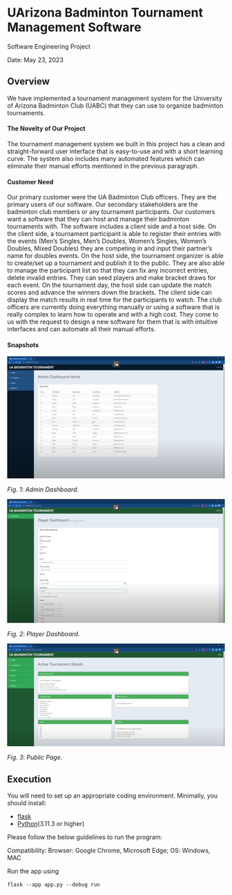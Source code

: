 # UArizona Badminton Tournament Management Software

Software Engineering Project

Date: May 23, 2023

## Overview

We have implemented a tournament management system for the University of Arizona Badminton Club (UABC) that they can use to organize badminton tournaments.  

#### The Novelty of Our Project

The tournament management system we built  in this project has a clean and straight-forward user interface that is easy-to-use and with a short learning curve. The system also includes many automated features which can eliminate their manual efforts mentioned in the previous paragraph.

#### Customer Need

Our primary customer were the UA Badminton Club officers. They are the primary users of our software. Our secondary stakeholders are the badminton club members or any tournament participants. Our customers want a software that they can host and manage their badminton tournaments with. The software includes a client side and a host side. On the client side, a tournament participant is able to register their entries with the events (Men’s Singles, Men’s Doubles, Women’s Singles, Women’s Doubles, Mixed Doubles) they are competing in and input their partner’s name for doubles events. On the host side, the tournament organizer is able to create/set up a tournament and publish it to the public. They are also able to manage the participant list so that they can fix any incorrect entries, delete invalid entries. They can seed players and make bracket draws for each event. On the tournament day, the host side can update the match scores and advance the winners down the brackets. The client side can display the match results in real time for the participants to watch. The club officers are currently doing everything manually or using a software that is really complex to learn how to operate and with a high cost. They come to us with the request to design a new software for them that is with intuitive interfaces and can automate all their manual efforts.

#### Snapshots

![Picture 1](pic3.png)

*Fig. 1*: *Admin Dashboard*.

![Picture 2](pic2.png)

*Fig. 2*: *Player Dashboard*.

![Picture 3](pic1.png)

*Fig. 3*: *Public Page*.

## Execution

You will need to set up an appropriate coding environment.
Minimally, you should install:

* [flask]([https://git-scm.com/downloads](https://pypi.org/project/Flask/))
* [Python]([https://www.java.com/en/](https://www.python.org/downloads/))(3.11.3 or higher)

Please follow the below guidelines to run the program:

Compatibility:
Browser: Google Chrome, Microsoft Edge; OS: Windows, MAC

Run the app using 
```
flask --app app.py --debug run
```
